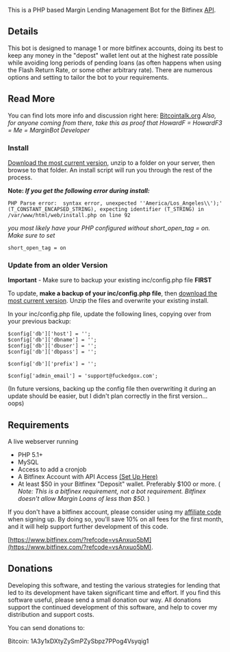 This is a PHP based Margin Lending Management Bot for the Bitfinex [API](https://bitfinex.com/pages/api).

## Details
This bot is designed to manage 1 or more bitfinex accounts, doing its best to keep any money in the "depost" wallet lent out at the highest rate possible while avoiding long periods of pending loans (as often happens when using the Flash Return Rate, or some other arbitrary rate).  There are numerous options and setting to tailor the bot to your requirements.

## Read More
You can find lots more info and discussion right here: [Bitcointalk.org](https://bitcointalk.org/index.php?topic=865250.0)
*Also, for anyone coming from there, take this as proof that HowardF = HowardF3 = Me = MarginBot Developer*


### Install

[Download the most current version](https://github.com/HFenter/MarginBot/archive/master.zip), unzip to a folder on your server, then browse to that folder.  An install script will run you through the rest of the process.


**Note: *If you get the following error during install:***

	PHP Parse error:  syntax error, unexpected ''America/Los_Angeles\\');' (T_CONSTANT_ENCAPSED_STRING), expecting identifier (T_STRING) in /var/www/html/web/install.php on line 92

*you most likely have your PHP configured without short_open_tag = on.  Make sure to set*

	short_open_tag = on

### Update from an older Version

**Important**  - Make sure to backup your existing inc/config.php file **FIRST**

To update, **make a backup of your inc/config.php file**, then [download the most current version](https://github.com/HFenter/MarginBot/archive/master.zip).  Unzip the files and overwrite your existing install.  

In your inc/config.php file, update the following lines, copying over from your previous backup:

	$config['db']['host'] = '';
	$config['db']['dbname'] = '';
	$config['db']['dbuser'] = '';
	$config['db']['dbpass'] = '';
	
	$config['db']['prefix'] = '';
	
	$config['admin_email'] = 'support@fuckedgox.com';

(In future versions, backing up the config file then overwriting it during an update should be easier, but I didn't plan correctly in the first version... oops)


## Requirements

A live webserver running
* PHP 5.1+
* MySQL
* Access to add a cronjob
* A Bitfinex Account with API Access [(Set Up Here)](https://www.bitfinex.com/account/api)
* At least $50 in your Bitfinex "Deposit" wallet.  Preferably $100 or more. ( *Note: This is a bitfinex requirement, not a bot requirement.  Bitfinex doesn't allow Margin Loans of less than $50.* ) 

If you don't have a bitfinex account, please consider using my [affiliate code](https://www.bitfinex.com/?refcode=vsAnxuo5bM) when signing up.  By doing so, you'll save 10% on all fees for the first month, and it will help support further development of this code.

[https://www.bitfinex.com/?refcode=vsAnxuo5bM](https://www.bitfinex.com/?refcode=vsAnxuo5bM).

## Donations
Developing this software, and testing the various strategies for lending that led to its development have taken significant time and effort.  If you find this software useful, please send a small donation our way.  All donations support the continued development of this software, and help to cover my distribution and support costs.

You can send donations to:

Bitcoin: 1A3y1xDXtyZySmPZySbpz7PPog4Vsyqig1
